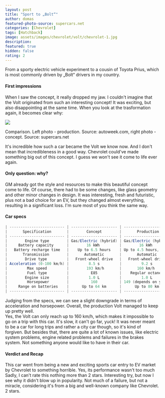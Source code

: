 ```yaml
---
layout: post
title: "Sport to „Bolt“"
author: domas
featured-photo-source: supercars.net
categories: [Chevrolet]
tags: [Hatchback]
image: assets/images/chevrolet/volt/chevrolet-1.jpg
description:
featured: true
hidden: false
rating: 2
---
```


From a sporty electric vehicle experiment to a cousin of Toyota Prius, which is most commonly driven by „Bolt“ drivers in my country.

#### First impressions

When I saw the concept, it really dropped my jaw. I couldn't imagine that the Volt originated from such an interesting concept! It was exciting, but 
also disappointing at the same time. When you look at the trasformation again, it becomes clear why:

<div class="photo-credit">
    <img src="{{ site.baseurl }}/assets/images/chevrolet/volt/chevrolet-2.jpg" class="featured-image img-fluid">
    <p>Comparison. Left photo - production. Source: autoweek.com, right photo - concept. Source: supercars.net</p>
</div>

It's incredible how such a car became the Volt we know now. And I don't mean that incredibleness in a good way. Chevrolet could've made something big out of this concept. I guess we won't see it come to life ever again.

#### Only question: why?

GM already got the style and resources to make this beautiful concept come to life. Of course, there had to be some changes, like glass geometry and other minor changes in design. It was interesting, fresh and futuristic, plus not a bad choice for an EV, but they changed almost everything, resulting in a significant loss. I'm sure most of you think the same way.

#### Car specs

```java
| ------------------------- | --------------------- | --------------------- |
|       Specification       |        Concept        |       Production      |
| ------------------------- | --------------------- | --------------------- |
|        Engine type        | Gas/Electric (hybrid) | Gas/Electric (hybrid) |
|     Battery capacity      |        16 kWh         |        16 kWh         |
|   Battery recharge time   |    Up to 6.5 hours    | Up to 4.5 hours, 220V |
|       Transmission        |       Automatic       |       Automatic       |
|        Drive type         |   Front-wheel drive   |   Front-wheel drive   |
| Acceleration (0-100 km/h) |         8.5 s         |         9.2 s         |
|         Max speed         |        193 km/h       |       160 km/h        |
|         Fuel type         |          E85          |    Regular octane     |
|        Engine size        |         1.0 L         |         1.0 L         |
|         Horsepower        |          160          | 149 (depends on year) |
|     Range on batteries    |      Up to 64 km      |      Up to 80 km      |
| ------------------------- | --------------------- | --------------------- |
```
Judging from the specs, we can see a slight downgrade in terms of acceleration and horsepower. Overall, the production Volt managed to keep up pretty well.\
Yes, the Volt can only reach up to 160 km/h, which makes it impossible to go on a trip with this car. It's slow, it can't go far, yuck! It was never meant to be a car for long trips and rather a city car though, so it's kind of forgiven. But besides that, there are quite a lot of known issues, like electric system problems, engine related problems and failures in the brakes system. Not something anyone would like to have in their car.

#### Verdict and Recap

This car went from being a new and exciting sports car entry to EV market by Chevrolet to something horrible. Yes, its performance wasn't too much Sadly, I can't rate this nothing more than 2 stars. Interesting try, but now I see why it didn't blow up in popularity. Not much of a failure, but not a miracle, considering it's from a big and well-known company like Chevrolet. 2 stars.
